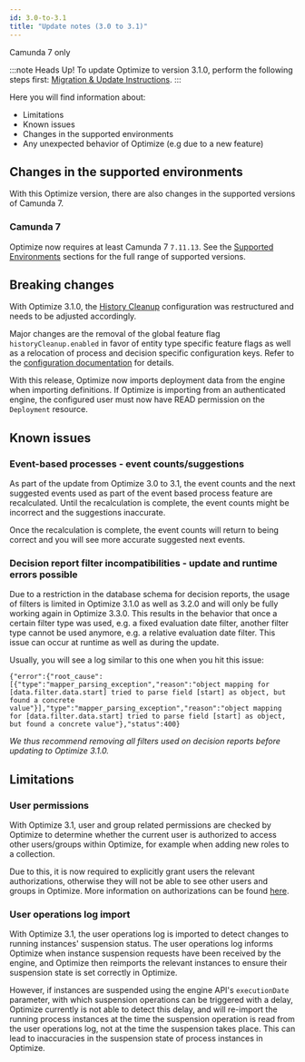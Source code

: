 ```yaml
---
id: 3.0-to-3.1
title: "Update notes (3.0 to 3.1)"
---
```


<span class="badge badge--platform">Camunda 7 only</span>

:::note Heads Up!
To update Optimize to version 3.1.0, perform the following steps first: [Migration & Update Instructions](./instructions.md).
:::

Here you will find information about:

- Limitations
- Known issues
- Changes in the supported environments
- Any unexpected behavior of Optimize (e.g due to a new feature)

## Changes in the supported environments

With this Optimize version, there are also changes in the supported versions of Camunda 7.

### Camunda 7

Optimize now requires at least Camunda 7 `7.11.13`.
See the [Supported Environments]($docs$/reference/supported-environments) sections for the full range of supported versions.

## Breaking changes

With Optimize 3.1.0, the [History Cleanup](./../../configuration/history-cleanup.md) configuration was restructured and needs to be adjusted accordingly.

Major changes are the removal of the global feature flag `historyCleanup.enabled` in favor of entity type specific feature flags as well as a relocation of process and decision specific configuration keys. Refer to the [configuration documentation](./../../configuration/system-configuration.md#history-cleanup-settings) for details.

With this release, Optimize now imports deployment data from the engine when importing definitions. If Optimize is importing from an authenticated engine, the configured user must now have READ permission on the `Deployment` resource.

## Known issues

### Event-based processes - event counts/suggestions

As part of the update from Optimize 3.0 to 3.1, the event counts and the next suggested events used as part of the event based process feature are recalculated. Until the recalculation is complete, the event counts might be incorrect and the suggestions inaccurate.

Once the recalculation is complete, the event counts will return to being correct and you will see more accurate suggested next events.

### Decision report filter incompatibilities - update and runtime errors possible

Due to a restriction in the database schema for decision reports, the usage of filters is limited in Optimize 3.1.0 as well as 3.2.0 and will only be fully working again in Optimize 3.3.0.
This results in the behavior that once a certain filter type was used, e.g. a fixed evaluation date filter, another filter type cannot be used anymore, e.g. a relative evaluation date filter. This issue can occur at runtime as well as during the update.

Usually, you will see a log similar to this one when you hit this issue:

```
{"error":{"root_cause":[{"type":"mapper_parsing_exception","reason":"object mapping for [data.filter.data.start] tried to parse field [start] as object, but found a concrete value"}],"type":"mapper_parsing_exception","reason":"object mapping for [data.filter.data.start] tried to parse field [start] as object, but found a concrete value"},"status":400}
```

_We thus recommend removing all filters used on decision reports before updating to Optimize 3.1.0._

## Limitations

### User permissions

With Optimize 3.1, user and group related permissions are checked by Optimize to determine whether the current user is authorized to access other users/groups within Optimize, for example when adding new roles to a collection.

Due to this, it is now required to explicitly grant users the relevant authorizations, otherwise they will not be able to see other users and groups in Optimize. More information on authorizations can be found [here](./../../configuration/authorization-management.md#user-and-group-related-authorizations).

### User operations log import

With Optimize 3.1, the user operations log is imported to detect changes to running instances' suspension status. The user operations log informs Optimize when instance suspension requests have been received by the engine, and Optimize then reimports the relevant instances to ensure their suspension state is set correctly in Optimize.

However, if instances are suspended using the engine API's `executionDate` parameter, with which suspension operations can be triggered with a delay, Optimize currently is not able to detect this delay, and will re-import the running process instances at the time the suspension operation is read from the user operations log, not at the time the suspension takes place. This can lead to inaccuracies in the suspension state of process instances in Optimize.
